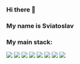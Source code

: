 ### Hi there 👋 

### My name is Sviatoslav 

### My main stack:

<img src="https://img.shields.io/badge/Python-FFA07A?style=for-the-badge&logo=python&logoColor=black"/> <img src="https://img.shields.io/badge/C++-FFA07A?style=for-the-badge&logo=cplusplus&logoColor=black"/> <img src="https://img.shields.io/badge/SQL-FFA07A?style=for-the-badge&logo=sqlite&logoColor=black"/> <img src="https://img.shields.io/badge/NumPy-FFA07A?style=for-the-badge&logo=numpy&logoColor=black"/> <img src="https://img.shields.io/badge/Pandas-FFA07A?style=for-the-badge&logo=pandas&logoColor=black"/> <img src="https://img.shields.io/badge/TensorFlow-FFA07A?style=for-the-badge&logo=tensorflow&logoColor=black"/> <img src="https://img.shields.io/badge/PyTorch-FFA07A?style=for-the-badge&logo=pytorch&logoColor=black"/> <img src="https://img.shields.io/badge/OpenCV-FFA07A?style=for-the-badge&logo=opencv&logoColor=black"/>


<!--
**Svyatoslav-M/Svyatoslav-M** is a ✨ _special_ ✨ repository because its `README.md` (this file) appears on your GitHub profile.

Here are some ideas to get you started:

- 🔭 I’m currently working on ...
- 🌱 I’m currently learning ...
- 👯 I’m looking to collaborate on ...
- 🤔 I’m looking for help with ...
- 💬 Ask me about ...
- 📫 How to reach me: ...
- 😄 Pronouns: ...
- ⚡ Fun fact: ...
-->
